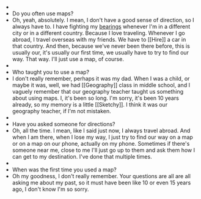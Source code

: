 -
- Do you often use maps?
- Oh, yeah, absolutely. I mean, I don't have a good sense of direction, so I always have to. I have fighting my [bearings]([[Bearing]]) whenever I'm in a different city or in a different country. Because I love traveling. Whenever I go abroad, I travel overseas with my friends. We have to [[Hire]] a car in that country. And then, because we've never been there before, this is usually our, it's usually our first time, we usually have to try to find our way. That way. I'll just use a map, of course.
-
- Who taught you to use a map?
- I don't really remember, perhaps it was my dad. When I was a child, or maybe it was, well, we had [[Geography]] class in middle school, and I vaguely remember that our geography teacher taught us something about using maps. I, it's been so long. I'm sorry, it's been 10 years already, so my memory is a little [[Sketchy]]. I think it was our geography teacher, if I'm not mistaken.
-
- Have you asked someone for directions?
- Oh, all the time. I mean, like I said just now, I always travel abroad. And when I am there, when I lose my way, I just try to find our way on a map or on a map on our phone, actually on my phone. Sometimes if there's someone near me, close to me I'll just go up to them and ask them how I can get to my destination. I've done that multiple times.
-
- When was the first time you used a map?
- Oh my goodness, I don't really remember. Your questions are all are all asking me about my past, so it must have been like 10 or even 15 years ago, I don't know I'm so sorry.
